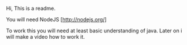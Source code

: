Hi, This is a readme.

You will need NodeJS [http://nodejs.org/]

To work this you will need at least basic understanding of java. 
Later on i will make a video how to work it.